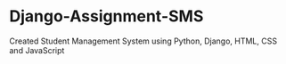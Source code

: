 # Django-Assignment-SMS
Created Student Management System using Python, Django, HTML, CSS and JavaScript
